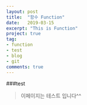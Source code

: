 ```yaml
---
layout: post
title:  "함수 Function"
date:   2019-03-15
excerpt: "This is Function"
project: true
tag:
- function 
- test
- blog
- git
comments: true
---
```


###test
>이페이지는 테스트 입니다^^
